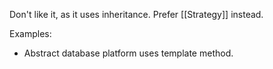 Don't like it, as it uses inheritance. Prefer [[Strategy]] instead.

Examples:
- Abstract database platform uses template method.